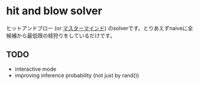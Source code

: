 hit and blow solver
===================

ヒットアンドブロー (or [マスターマインド](https://ja.wikipedia.org/wiki/%E3%83%9E%E3%82%B9%E3%82%BF%E3%83%BC%E3%83%9E%E3%82%A4%E3%83%B3%E3%83%89)) のsolverです。とりあえずnaiveに全候補から最低限の枝狩りをしているだけです。

## TODO

* interactive mode
* improving inference probability (not just by rand())
